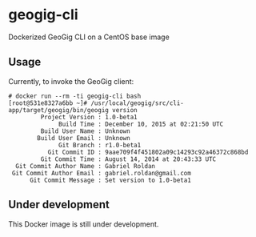 # geogig-cli
Dockerized GeoGig CLI on a CentOS base image

## Usage
Currently, to invoke the GeoGig client:

```
# docker run --rm -ti geogig-cli bash
[root@531e8327a6bb ~]# /usr/local/geogig/src/cli-app/target/geogig/bin/geogig version
         Project Version : 1.0-beta1
              Build Time : December 10, 2015 at 02:21:50 UTC
         Build User Name : Unknown
        Build User Email : Unknown
              Git Branch : r1.0-beta1
           Git Commit ID : 9aae709f4f451802a09c14293c92a46372c868bd
         Git Commit Time : August 14, 2014 at 20:43:33 UTC
  Git Commit Author Name : Gabriel Roldan
 Git Commit Author Email : gabriel.roldan@gmail.com
      Git Commit Message : Set version to 1.0-beta1

```

## Under development
This Docker image is still under development. 
